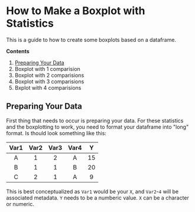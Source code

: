 # How to Make a Boxplot with Statistics

This is a guide to how to create some boxplots based on a dataframe.

**Contents**
1. [Preparing Your Data](https://github.com/catrionelee/R_Workbook/blob/main/Boxplots.md#preparing-your-data)
2. Boxplot with 1 comparision
3. Boxplot with 2 comparisions
4. Boxplot with 3 comparisions
5. Bxplot with 4 comparisions


## Preparing Your Data

First thing that needs to occur is preparing your data. For these statistics and the boxplotting to work, you need to format your dataframe into "long" format. Is thould look something like this:

| Var1 | Var2 | Var3 | Var4 | Y |
| :----: | :----: | :----: | :----: | :----: |
| A | 1 | 2 | A | 15 |
| B | 1 | 1| B | 20 |
| C | 2 | 1| A | 9 |

This is best conceptualized as `Var1` would be  your `X`, and `Var2`-`4` will be associated metadata. `Y` needs to be a numberic value. `X` can be a character or numeric.
